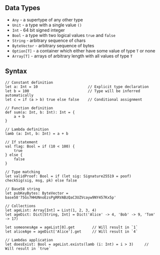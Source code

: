 
## Data Types

- `Any` - a supertype of any other type
- `Unit` - a type with a single value `()`
- `Int` - 64 bit signed integer
- `Bool` - a type with two logical values `true` and `false`
- `String` - arbitrary sequence of chars
- `ByteVector` - arbitrary sequence of bytes
- `Option[T]` - a container which either have some value of type `T` or none
- `Array[T]` - arrays of arbitrary length with all values of type `T` 

## Syntax

    // Constant definition
    let a: Int = 10                       // Explicit type declaration
    let b = 100                           // Type will be inferred automatically
    let c = if (a > b) true else false    // Conditional assignment

    // Function definition
    def sum(a: Int, b: Int): Int = {
        a + b
    }
    
    // Lambda definition
    lamb (a: Int, b: Int) = a + b

    // If statement
    val flag: Bool = if (10 < 100) {
        true
    } else {
        false
    }
    
    // Type matching
    let validProof: Bool = if (let sig: Signature25519 = poof) checkSig(sig, msg, pk) else false

    // Base58 string
    let pubKeyBytes: ByteVector = base58'75Gs7HHUNnoEzsPgRRVABzQaC3UZVcayw9NY457Kx5p'

    // Collections
    let ageList: Array[Int] = List(1, 2, 3, 4)
    let ageDict: Dict[String, Int] = Dict('Alice' -> 4, 'Bob' -> 9, 'Tom' -> 17)

    let someonesAge = ageList[0].get        // Will result in `1`
    let aliceAge = ageDict['Alice'].get     // Will result in `4`

    // Lambdas application
    let doesExist: Bool = ageList.exists(lamb (i: Int) = i > 3)     // Will result in `true`
